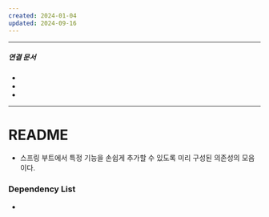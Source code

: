 ```yaml
---
created: 2024-01-04
updated: 2024-09-16
---
```

----
##### 연결 문서

- 
- 
- 
---

# **README**

- 스프링 부트에서 특정 기능을 손쉽게 추가할 수 있도록 미리 구성된 의존성의 모음이다.



### Dependency List


- 